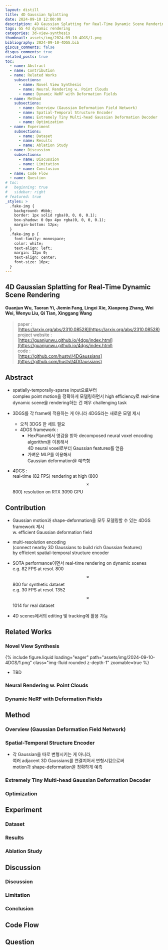 ```yaml
---
layout: distill
title: 4D Gaussian Splatting
date: 2024-09-10 12:00:00
description: 4D Gaussian Splatting for Real-Time Dynamic Scene Rendering (CVPR 2024)
tags: GS 4d dynamic rendering
categories: 3d-view-synthesis
thumbnail: assets/img/2024-09-10-4DGS/1.png
bibliography: 2024-09-10-4DGS.bib
giscus_comments: false
disqus_comments: true
related_posts: true
toc:
  - name: Abstract
  - name: Contribution
  - name: Related Works
    subsections:
      - name: Novel View Synthesis
      - name: Neural Rendering w. Point Clouds
      - name: Dynamic NeRF with Deformation Fields
  - name: Method
    subsections:
      - name: Overview (Gaussian Deformation Field Network)
      - name: Spatial-Temporal Structure Encoder
      - name: Extremely Tiny Multi-head Gaussian Deformation Decoder
      - name: Optimization
  - name: Experiment
    subsections:
      - name: Dataset
      - name: Results
      - name: Ablation Study
  - name: Discussion
    subsections:
      - name: Discussion
      - name: Limitation
      - name: Conclusion
  - name: Code Flow
  - name: Question
# toc:
#   beginning: true
#   sidebar: right
# featured: true
_styles: >
  .fake-img {
    background: #bbb;
    border: 1px solid rgba(0, 0, 0, 0.1);
    box-shadow: 0 0px 4px rgba(0, 0, 0, 0.1);
    margin-bottom: 12px;
  }
  .fake-img p {
    font-family: monospace;
    color: white;
    text-align: left;
    margin: 12px 0;
    text-align: center;
    font-size: 16px;
  }
---
```


## 4D Gaussian Splatting for Real-Time Dynamic Scene Rendering

#### Guanjun Wu, Taoran Yi, Jiemin Fang, Lingxi Xie, Xiaopeng Zhang, Wei Wei, Wenyu Liu, Qi Tian, Xinggang Wang

> paper :  
[https://arxiv.org/abs/2310.08528](https://arxiv.org/abs/2310.08528)  
project website :  
[https://guanjunwu.github.io/4dgs/index.html](https://guanjunwu.github.io/4dgs/index.html)  
code :  
[https://github.com/hustvl/4DGaussians](https://github.com/hustvl/4DGaussians)  

## Abstract

- spatially-temporally-sparse input으로부터  
complex point motion을 정확하게 모델링하면서 high efficiency로 real-time dynamic scene을 rendering하는 건 매우 challenging task  

- 3DGS를 각 frame에 적용하는 게 아니라 4DGS라는 새로운 모델 제시  
  - 오직 3DGS 한 세트 필요
  - 4DGS framework :  
    - HexPlane에서 영감을 받아 decomposed neural voxel encoding algorithm을 이용해서  
    4D neural voxel로부터 Gaussian features를 얻음  
    - 가벼운 MLP를 이용해서  
    Gaussian deformation을 예측함

- 4DGS :  
real-time (82 FPS) rendering at high (800 $$\times$$ 800) resolution on RTX 3090 GPU

## Contribution

- Gaussian motion과 shape-deformation을 모두 모델링할 수 있는 4DGS framework 제시  
w. efficient Gaussian deformation field

- multi-resolution encoding  
(connect nearby 3D Gaussians to build rich Gaussian features)  
by efficient spatial-temporal structure encoder

- SOTA performance이면서 real-time rendering on dynamic scenes  
e.g. 82 FPS at resol. 800 $$\times$$ 800 for synthetic dataset  
e.g. 30 FPS at resol. 1352 $$\times$$ 1014 for real dataset  

- 4D scenes에서의 editing 및 tracking에 활용 가능

## Related Works

### Novel View Synthesis

<div class="row mt-3">
    <div class="col-sm mt-3 mt-md-0">
        {% include figure.liquid loading="eager" path="assets/img/2024-09-10-4DGS/1.png" class="img-fluid rounded z-depth-1" zoomable=true %}
    </div>
</div> 

- TBD

### Neural Rendering w. Point Clouds

### Dynamic NeRF with Deformation Fields

## Method

### Overview (Gaussian Deformation Field Network)

### Spatial-Temporal Structure Encoder

- 각 Gaussian을 따로 변형시키는 게 아니라,  
여러 adjacent 3D Gaussians를 연결지어서 변형시킴으로써  
motion과 shape-deformation을 정확하게 예측

### Extremely Tiny Multi-head Gaussian Deformation Decoder



### Optimization

## Experiment

### Dataset

### Results

### Ablation Study

## Discussion

### Discussion

### Limitation

### Conclusion

## Code Flow

## Question